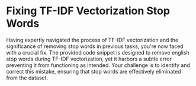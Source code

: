 # Fixing TF-IDF Vectorization Stop Words

Having expertly navigated the process of TF-IDF vectorization and the significance of removing stop words in previous tasks, you're now faced with a crucial fix. The provided code snippet is designed to remove english stop words during TF-IDF vectorization, yet it harbors a subtle error preventing it from functioning as intended. Your challenge is to identify and correct this mistake, ensuring that stop words are effectively eliminated from the dataset.